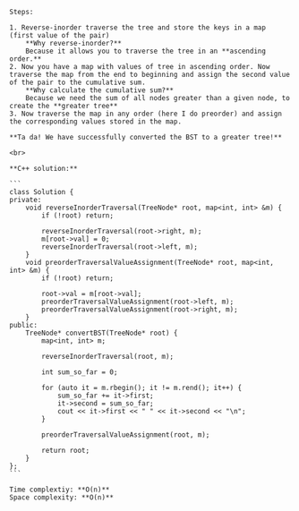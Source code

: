 	Steps:

	1. Reverse-inorder traverse the tree and store the keys in a map (first value of the pair)
		**Why reverse-inorder?**
		Because it allows you to traverse the tree in an **ascending order.**
	2. Now you have a map with values of tree in ascending order. Now traverse the map from the end to beginning and assign the second value of the pair to the cumulative sum.
		**Why calculate the cumulative sum?**
		Because we need the sum of all nodes greater than a given node, to create the **greater tree**
	3. Now traverse the map in any order (here I do preorder) and assign the corresponding values stored in the map.

	**Ta da! We have successfully converted the BST to a greater tree!**

	<br>

	**C++ solution:**

	```
	class Solution {
	private:
		void reverseInorderTraversal(TreeNode* root, map<int, int> &m) {
			if (!root) return;

			reverseInorderTraversal(root->right, m);
			m[root->val] = 0;
			reverseInorderTraversal(root->left, m);
		}
		void preorderTraversalValueAssignment(TreeNode* root, map<int, int> &m) {
			if (!root) return;

			root->val = m[root->val];
			preorderTraversalValueAssignment(root->left, m);
			preorderTraversalValueAssignment(root->right, m);
		}
	public:
		TreeNode* convertBST(TreeNode* root) {
			map<int, int> m;

			reverseInorderTraversal(root, m);

			int sum_so_far = 0;

			for (auto it = m.rbegin(); it != m.rend(); it++) {
				sum_so_far += it->first;
				it->second = sum_so_far;
				cout << it->first << " " << it->second << "\n";
			}

			preorderTraversalValueAssignment(root, m);

			return root;
		}
	};
	```

	Time complextiy: **O(n)**
	Space complexity: **O(n)**

